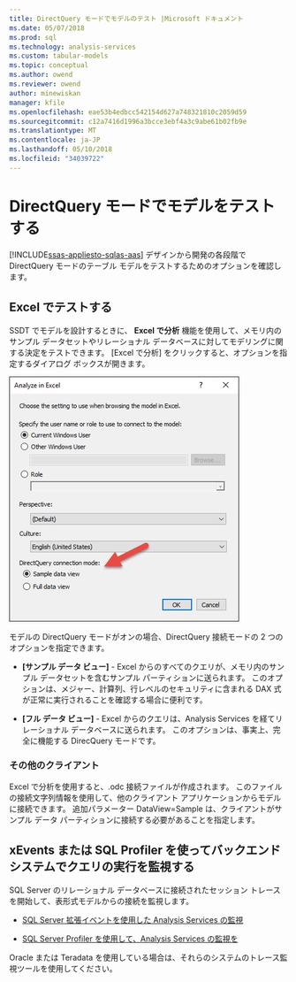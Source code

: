```yaml
---
title: DirectQuery モードでモデルのテスト |Microsoft ドキュメント
ms.date: 05/07/2018
ms.prod: sql
ms.technology: analysis-services
ms.custom: tabular-models
ms.topic: conceptual
ms.author: owend
ms.reviewer: owend
author: minewiskan
manager: kfile
ms.openlocfilehash: eae53b4edbcc542154d627a748321810c2059d59
ms.sourcegitcommit: c12a7416d1996a3bcce3ebf4a3c9abe61b02fb9e
ms.translationtype: MT
ms.contentlocale: ja-JP
ms.lasthandoff: 05/10/2018
ms.locfileid: "34039722"
---
```

# <a name="test-a-model-in-directquery-mode"></a>DirectQuery モードでモデルをテストする
[!INCLUDE[ssas-appliesto-sqlas-aas](../../includes/ssas-appliesto-sqlas-aas.md)]
  デザインから開発の各段階で DirectQuery モードのテーブル モデルをテストするためのオプションを確認します。  
  
## <a name="test-in-excel"></a>Excel でテストする 
  
 SSDT でモデルを設計するときに、 **Excel で分析** 機能を使用して、メモリ内のサンプル データセットやリレーショナル データベースに対してモデリングに関する決定をテストできます。  [Excel で分析] をクリックすると、オプションを指定するダイアログ ボックスが開きます。
 
 ![Excel で分析の DirectQuery オプション](../../analysis-services/tabular-models/media/analyze-in-excel-directquery-options.png)
 
 モデルの DirectQuery モードがオンの場合、DirectQuery 接続モードの 2 つのオプションを指定できます。
 - **[サンプル データ ビュー]** - Excel からのすべてのクエリが、メモリ内のサンプル データセットを含むサンプル パーティションに送られます。 このオプションは、メジャー、計算列、行レベルのセキュリティに含まれる DAX 式が正常に実行されることを確認する場合に便利です。
 
 - **[フル データ ビュー]** - Excel からのクエリは、Analysis Services を経てリレーショナル データベースに送られます。 このオプションは、事実上、完全に機能する DirecQuery モードです。
 
 ### <a name="other-clients"></a>その他のクライアント
 Excel で分析を使用すると、.odc 接続ファイルが作成されます。 このファイルの接続文字列情報を使用して、他のクライアント アプリケーションからモデルに接続できます。 追加パラメーター DataView=Sample は、クライアントがサンプル データ パーティションに接続する必要があることを指定します。  
  
## <a name="monitor-query-execution-on-backend-systems-using-xevents-or-sql-profiler"></a>xEvents または SQL Profiler を使ってバックエンド システムでクエリの実行を監視する 
 SQL Server のリレーショナル データベースに接続されたセッション トレースを開始して、表形式モデルからの接続を監視します。  
  
-   [SQL Server 拡張イベントを使用した Analysis Services の監視](../../analysis-services/instances/monitor-analysis-services-with-sql-server-extended-events.md)  
  
-   [SQL Server Profiler を使用して、Analysis Services の監視を](../../analysis-services/instances/use-sql-server-profiler-to-monitor-analysis-services.md)  
  
 Oracle または Teradata を使用している場合は、それらのシステムのトレース監視ツールを使用してください。  
  
  
